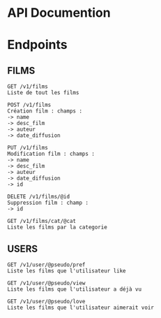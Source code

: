 # API Documention

# Endpoints

## FILMS

```
GET /v1/films
Liste de tout les films
```

```
POST /v1/films
Création film : champs :
-> name
-> desc_film
-> auteur
-> date_diffusion
```

```
PUT /v1/films
Modification film : champs :
-> name
-> desc_film
-> auteur
-> date_diffusion
-> id
```

```
DELETE /v1/films/@id
Suppression film : champ :
-> id
```

```
GET /v1/films/cat/@cat
Liste les films par la categorie
```

## USERS

```
GET /v1/user/@pseudo/pref
Liste les films que l'utilisateur like
```

```
GET /v1/user/@pseudo/view
Liste les films que l'utilisateur a déjà vu
```

```
GET /v1/user/@pseudo/love
Liste les films que l'utilisateur aimerait voir
```